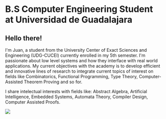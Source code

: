 # B.S Computer Engineering Student at Universidad de Guadalajara



## Hello there!
I'm Juan, a student from the University Center of Exact Sciences and Engineering (UDG-CUCEI) currently enrolled in my 5th semester.
I'm passionate about low level systems and how they interface with real world applications.
My current objectives with the academy is to develop efficient and innovative lines of research to integrate current topics of interest on fields like Combinatorics, Functional Programming, Type Theory, Computer-Assisted Theorem Proving and so for.

I share intelectual interests with fields like: Abstract Algebra, Artificial Intelligence, Embedded Systems, Automata Theory, Compiler Design, Computer Assisted Proofs.


<img src="https://github-readme-stats.vercel.app/api/top-langs/?username=jcee02"/>

